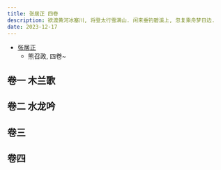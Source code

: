 ```yaml
---
title: 张居正 四卷
description: 欲渡黄河冰塞川, 将登太行雪满山. 闲来垂钓碧溪上, 忽复乘舟梦日边.
date: 2023-12-17
---
```


- [张居正](https://book.douban.com/subject/34432625/)
  - 熊召政, 四卷~

## 卷一 木兰歌

## 卷二 水龙吟

## 卷三

## 卷四
